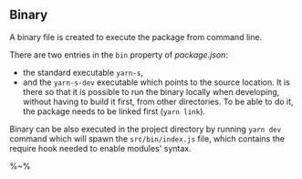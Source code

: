 ## Binary

A binary file is created to execute the package from command line.

There are two entries in the `bin` property of _package.json_:

- the standard executable `yarn-s`,
- and the `yarn-s-dev` executable which points to the source location. It is there so that it is possible to run the binary locally when developing, without having to build it first, from other directories. To be able to do it, the package needs to be linked first (`yarn link`).

Binary can be also executed in the project directory by running `yarn dev` command which will spawn the `src/bin/index.js` file, which contains the require hook needed to enable modules' syntax.

%~%